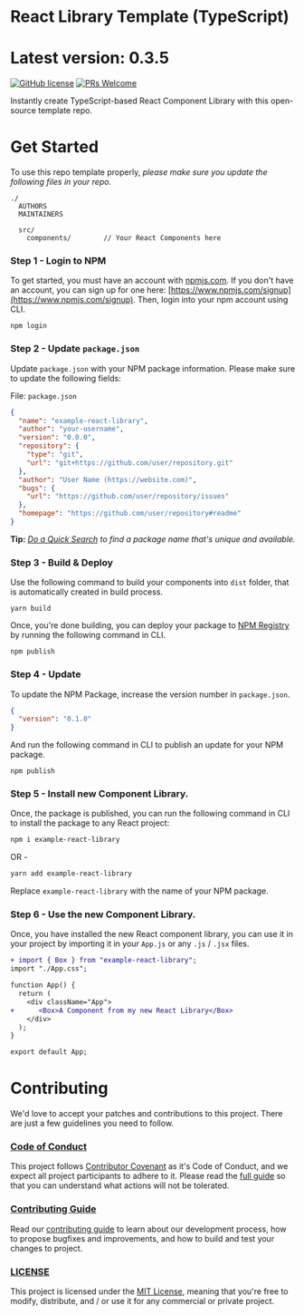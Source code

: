 # React Library Template (TypeScript)

# Latest version: 0.3.5

[![GitHub license](https://img.shields.io/badge/license-MIT-blue.svg)](./LICENSE) [![PRs Welcome](https://img.shields.io/badge/PRs-welcome-brightgreen.svg)](./CONTRIBUTING.md)

Instantly create TypeScript-based React Component Library with this open-source template repo.

# Get Started

To use this repo template properly, _please make sure you update the following files in your repo._

```
./
  AUTHORS
  MAINTAINERS

  src/
    components/        // Your React Components here
```

### **Step 1** - Login to NPM

To get started, you must have an account with [npmjs.com](https://www.npmjs.com/). If you don't have an account, you can sign up for one here: [https://www.npmjs.com/signup](https://www.npmjs.com/signup). Then, login into your npm account using CLI.

```shell
npm login
```

### **Step 2** - Update `package.json`

Update `package.json` with your NPM package information. Please make sure to update the following fields:

File: `package.json`

```json
{
  "name": "example-react-library",
  "author": "your-username",
  "version": "0.0.0",
  "repository": {
    "type": "git",
    "url": "git+https://github.com/user/repository.git"
  },
  "author": "User Name (https://website.com)",
  "bugs": {
    "url": "https://github.com/user/repository/issues"
  },
  "homepage": "https://github.com/user/repository#readme"
}
```

**Tip:** _[Do a Quick Search](https://www.npmjs.com/search?q=isMyUniquePkgNameAvailable) to find a package name that's unique and available._

### **Step 3** - Build & Deploy

Use the following command to build your components into `dist` folder, that is automatically created in build process.

```shell
yarn build
```

Once, you're done building, you can deploy your package to [NPM Registry](https://www.npmjs.com/) by running the following command in CLI.

```shell
npm publish
```

### **Step 4** - Update

To update the NPM Package, increase the version number in `package.json`.

```json
{
  "version": "0.1.0"
}
```

And run the following command in CLI to publish an update for your NPM package.

```shell
npm publish
```

### **Step 5** - Install new Component Library.

Once, the package is published, you can run the following command in CLI to install the package to any React project:

```sh
npm i example-react-library
```

OR -

```sh
yarn add example-react-library
```

Replace `example-react-library` with the name of your NPM package.

### **Step 6** - Use the new Component Library.

Once, you have installed the new React component library, you can use it in your project by importing it in your `App.js` or any `.js` / `.jsx` files.

```diff
+ import { Box } from "example-react-library";
import "./App.css";

function App() {
  return (
    <div className="App">
+      <Box>A Component from my new React Library</Box>
    </div>
  );
}

export default App;
```

# Contributing

We'd love to accept your patches and contributions to this project. There are just a few guidelines you need to follow.

### [Code of Conduct](./CODE_OF_CONDUCT.md)

This project follows [Contributor Covenant](https://www.contributor-covenant.org/)
as it's Code of Conduct, and we expect all project participants to adhere to it.
Please read the [full guide](./CODE_OF_CONDUCT.md) so that you can understand
what actions will not be tolerated.

### [Contributing Guide](./CONTRIBUTING.md)

Read our [contributing guide](./CONTRIBUTING.md) to learn about our development process, how to propose bugfixes and improvements, and how to build and test your changes to project.

### [LICENSE](./LICENSE)

This project is licensed under the [MIT License](./LICENSE), meaning that you're free to modify, distribute, and / or use it for any commercial or private project.
